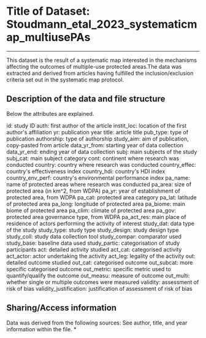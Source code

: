 # Title of Dataset: Stoudmann_etal_2023_systematicmap_multiusePAs 
---

This dataset is the result of a systematic map interested in the mechanisms 
affecting the outcomes of multiple-use protected areas.The data was extracted
and derived from articles having fulfilled the inclusion/exclusion criteria set out in the systematic map protocol.


## Description of the data and file structure

Below the attributes are explained.

id: study ID
auth: first author of the article
instit_loc: location of the first author's affiliation
yr: publication year
title: article title
pub_type: type of publication
authorship: type of authorship
study_aim: aim of publication, copy-pasted from article
data_yr_from: starting year of data collection
data_yr_end: ending year of data collection
subj: main subjects of the study
subj_cat: main subject category
cont: continent where research was conducted
country: country where research was conducted
country_effec: country's effectiveness index
country_hdi: country's HDI index
country_env_perf: country's environmental performance index
pa_name: name of protected areas where research was conducted
pa_area: size of protected area (in km^2, from WDPA)
pa_yr: year of establishment of protected area, from WDPA
pa_cat: protected area category
pa_lat: latitude of protected area
pa_long: longitude of protected area
pa_biome: main biome of protected area
pa_clim: climate of protected area
pa_gov: protected area governance type, from WDPA
pa_act_res: main place of residence of actors performing the activity of interest
study_dat: data type of the study
study_type: study type
study_design: study design type
study_coll: study data collection tool
study_compar: comparator used
study_base: baseline data used
study_partic: categorisation of study participants
act: detailed activity studied
act_cat: categorised activity
act_actor: actor undertaking the activity
act_leg: legality of the activity
out: detailed outcome studied
out_cat: categorised outcome
out_subcat: more specific categorised outcome
out_metric: specific metric used to quantify/qualify the outcome
out_measu: measure of outcome
out_multi: whether single or multiple outcomes were measured
validity: assessment of risk of bias
validity_justification: justification of assessment of risk of bias




## Sharing/Access information


Data was derived from the following sources: See author, title, and year 
information within the file.
  * 
